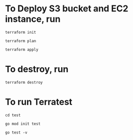 
# To Deploy S3 bucket and EC2 instance,  run

```
terraform init

terraform plan

terraform apply

```
# To destroy, run
```
terraform destroy
```
# To run Terratest
```
cd test

go mod init test

go test -v
```
